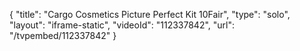 {
    "title": "Cargo Cosmetics Picture Perfect Kit  10Fair",
    "type": "solo",
    "layout": "iframe-static",
    "videoId": "112337842",
    "url": "\/tvpembed\/112337842"
}